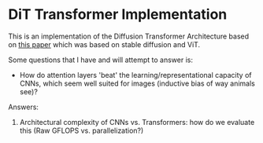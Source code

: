 # DiT Transformer Implementation

This is an implementation of the Diffusion Transformer Architecture based on [this paper](https://arxiv.org/pdf/2212.09748) which was based on stable diffusion and ViT.

Some questions that I have and will attempt to answer is:

- How do attention layers 'beat' the learning/representational capacity of CNNs, which seem well suited for images (inductive bias of way animals see)?

Answers:
1. Architectural complexity of CNNs vs. Transformers: how do we evaluate this (Raw GFLOPS vs. parallelization?)
